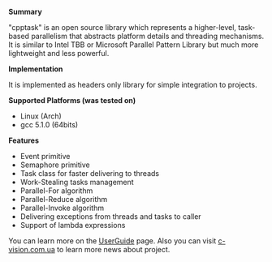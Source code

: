 **Summary**

"cpptask" is an open source library which represents a higher-level, task-based parallelism that abstracts platform details and threading mechanisms. It is similar to Intel TBB or Microsoft Parallel Pattern Library but much more lightweight and less powerful.

**Implementation**

It is implemented as headers only library for simple integration to projects.

**Supported Platforms (was tested on)**

 * Linux (Arch)
  * gcc 5.1.0 (64bits)

**Features**

 * Event primitive
 * Semaphore primitive
 * Task class for faster delivering to threads
 * Work-Stealing tasks management 
 * Parallel-For algorithm
 * Parallel-Reduce algorithm
 * Parallel-Invoke algorithm
 * Delivering exceptions from threads and tasks to caller
 * Support of lambda expressions

You can learn more on the [UserGuide](https://github.com/Kolkir/cpptask/wiki/UserGuide) page.
Also you can visit [c-vision.com.ua](http://c-vision.com.ua) to learn more news about project.
